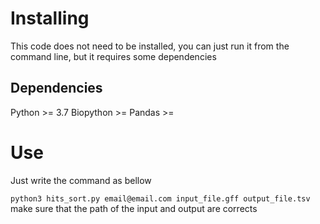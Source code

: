 # Installing
This code does not need to be installed, you can just run it from the command line, but it requires some dependencies

## Dependencies

Python >= 3.7
Biopython >=
Pandas >=

# Use
Just write the command as bellow 

`python3 hits_sort.py email@email.com input_file.gff output_file.tsv`
 make sure that the path of the input and output are corrects

